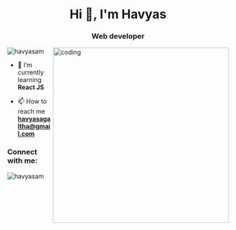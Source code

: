 <h1 align="center">Hi 👋, I'm Havyas</h1>
<h3 align="center">Web developer </h3>
<img align="right" alt="coding" width="400" src="https://camo.githubusercontent.com/cae12fddd9d6982901d82580bdf321d81fb299141098ca1c2d4891870827bf17/68747470733a2f2f6d69726f2e6d656469756d2e636f6d2f6d61782f313336302f302a37513379765349765f7430696f4a2d5a2e676966">


<p align="left"> <img src="https://komarev.com/ghpvc/?username=havyasam&label=Profile%20views&color=0e75b6&style=flat" alt="havyasam" /> </p>

- 🌱 I’m currently learning **React JS**


- 📫 How to reach me **havyasagaltha@gmail.com**

<h3 align="left">Connect with me:</h3>
<p align="left">
</p>


<p><img align="center" src="https://github-readme-streak-stats.herokuapp.com/?user=havyasam&" alt="havyasam" /></p>
